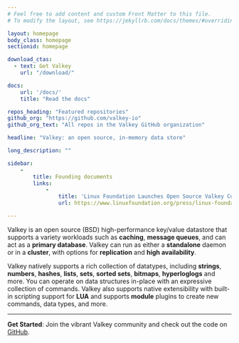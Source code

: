 ```yaml
---
# Feel free to add content and custom Front Matter to this file.
# To modify the layout, see https://jekyllrb.com/docs/themes/#overriding-theme-defaults

layout: homepage
body_class: homepage
sectionid: homepage

download_ctas:
  - text: Get Valkey
    url: "/download/"

docs:
    url: '/docs/'
    title: "Read the docs"

repos_heading: "Featured repositories"
github_org: "https://github.com/valkey-io"
github_org_text: "All repos in the Valkey GitHub organization"

headline: "Valkey: an open source, in-memory data store"

long_description: ""

sidebar:
    -
        title: Founding documents
        links:
            -
                title: 'Linux Foundation Launches Open Source Valkey Community'
                url: https://www.linuxfoundation.org/press/linux-foundation-launches-open-source-valkey-community

---
```


Valkey is an open source (BSD) high-performance key/value datastore that supports a variety workloads such as **caching**, **message queues**, and can act as a **primary database**.
Valkey can run as either a **standalone** daemon or in a **cluster**, with options for **replication** and **high availability**.

Valkey natively supports a rich collection of datatypes, including **strings**, **numbers**, **hashes**, **lists**, **sets**, **sorted sets**, **bitmaps**, **hyperloglogs** and more.
You can operate on data structures in-place with an expressive collection of commands.
Valkey also supports native extensibility with built-in scripting support for **LUA** and supports **module** plugins to create new commands, data types, and more.


---

**Get Started**: Join the vibrant Valkey community and check out the code on [GitHub](https://github.com/valkey-io/valkey).
